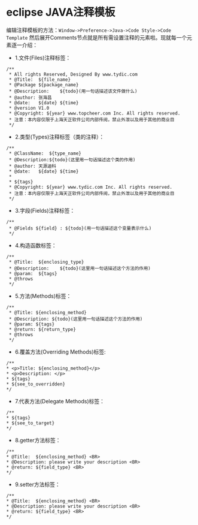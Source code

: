 # eclipse  JAVA注释模板

编辑注释模板的方法：`Window->Preference->Java->Code Style->Code Template` 然后展开Comments节点就是所有需设置注释的元素啦。现就每一个元素逐一介绍：

* 1.文件(Files)注释标签：

```
/**  
 * All rights Reserved, Designed By www.tydic.com
 * @Title:  ${file_name}   
 * @Package ${package_name}   
 * @Description:    ${todo}(用一句话描述该文件做什么)   
 * @author: 张海昌    
 * @date:   ${date} ${time}   
 * @version V1.0 
 * @Copyright: ${year} www.topcheer.com Inc. All rights reserved. 
 * 注意：本内容仅限于上海天正软件公司内部传阅，禁止外泄以及用于其他的商业目
 */

```

* 2.类型(Types)注释标签（类的注释）：

```
/**   
 * @ClassName:  ${type_name}   
 * @Description:${todo}(这里用一句话描述这个类的作用)   
 * @author: 天源迪科 
 * @date:   ${date} ${time}   
 *   
 * ${tags}  
 * @Copyright: ${year} www.tydic.com Inc. All rights reserved. 
 * 注意：本内容仅限于上海天正软件公司内部传阅，禁止外泄以及用于其他的商业目 
 */
```


* 3.字段(Fields)注释标签：

```
/**   
 * @Fields ${field} : ${todo}(用一句话描述这个变量表示什么)   
 */   
```


* 4.构造函数标签：
```
/**   
 * @Title:  ${enclosing_type}   
 * @Description:    ${todo}(这里用一句话描述这个方法的作用)   
 * @param:  ${tags}  
 * @throws   
 */

```

* 5.方法(Methods)标签：

```
/**   
 * @Title: ${enclosing_method}   
 * @Description: ${todo}(这里用一句话描述这个方法的作用)   
 * @param: ${tags}      
 * @return: ${return_type}      
 * @throws   
 */
 ```
 
* 6.覆盖方法(Overriding Methods)标签:
 
 ```
 /**   
 * <p>Title: ${enclosing_method}</p>   
 * <p>Description: </p>   
 * ${tags}   
 * ${see_to_overridden}   
 */
 ```
 
 
* 7.代表方法(Delegate Methods)标签：
 
 ```
 /**  
 * ${tags}  
 * ${see_to_target}  
 */  
 ```
 
* 8.getter方法标签：
 
 ```
 /**  
 * @Title:  ${enclosing_method} <BR>  
 * @Description: please write your description <BR>  
 * @return: ${field_type} <BR>  
 */  
 ```
* 9.setter方法标签：
 
 ```
 /**  
 * @Title:  ${enclosing_method} <BR>  
 * @Description: please write your description <BR>  
 * @return: ${field_type} <BR>  
 */  
 
 ```
